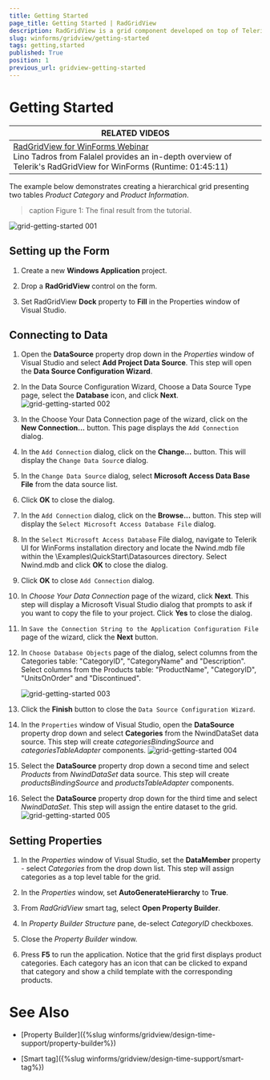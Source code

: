 ```yaml
---
title: Getting Started
page_title: Getting Started | RadGridView
description: RadGridView is a grid component developed on top of Telerik Presentation Framework which provides a combination of performance, extensibility, customizability, and ease of use.
slug: winforms/gridview/getting-started
tags: getting,started
published: True
position: 1
previous_url: gridview-getting-started
---
```


# Getting Started

| RELATED VIDEOS |  
| ------ |
|[RadGridView for WinForms Webinar](http://tv.telerik.com/watch/winforms/webinar/radgridview-for-winforms-webinar)<br>Lino Tadros from Falalel provides an in-depth overview of Telerik's RadGridView for WinForms (Runtime: 01:45:11)|

The example below demonstrates creating a hierarchical grid presenting two tables *Product Category* and *Product Information*.

>caption Figure 1: The final result from the tutorial.

![grid-getting-started 001](images/grid-getting-started001.png)

## Setting up the Form 

1. Create a new __Windows Application__ project.
            
1. Drop a __RadGridView__ control on the form.

1. Set RadGridView __Dock__ property to __Fill__ in the Properties window of Visual Studio.

## Connecting to Data

1. Open the __DataSource__ property drop down in the *Properties* window of Visual Studio and select __Add Project Data Source__. This step will open the __Data Source Configuration Wizard__.

1. In the Data Source Configuration Wizard, Choose a Data Source Type page, select the __Database__ icon, and click __Next__.
![grid-getting-started 002](images/grid-getting-started002.png)

1. In the Choose Your Data Connection page of the wizard, click on the __New Connection...__ button. This page displays the `Add Connection` dialog.

1. In the `Add Connection` dialog, click on the __Change...__ button. This will display the `Change Data Sourc`e dialog.

1. In the `Change Data Source` dialog, select __Microsoft Access Data Base File__ from the data source list.

1. Click __OK__ to close the dialog.

1. In the `Add Connection` dialog, click on the __Browse...__ button. This step will display the `Select Microsoft Access Database File` dialog.

1. In the `Select Microsoft Access Database` File dialog, navigate to Telerik UI for WinForms installation directory and locate the Nwind.mdb file within the \Examples\QuickStart\Datasources directory. Select Nwind.mdb and click __OK__ to close the dialog.

1. Click __OK__ to close `Add Connection` dialog.

1. In *Choose Your Data Connection* page of the wizard, click __Next__. This step will display a Microsoft Visual Studio dialog that prompts to ask if you want to copy the file to your project. Click __Yes__ to close the dialog.

1. In `Save the Connection String to the Application Configuration File` page of the wizard, click the __Next__ button.

1. In `Choose Database Objects` page of the dialog, select columns from the Categories table: "CategoryID", "CategoryName" and "Description". Select columns from the Products table: "ProductName", "CategoryID", "UnitsOnOrder" and "Discontinued".

    ![grid-getting-started 003](images/grid-getting-started003.png)

1. Click the __Finish__ button to close the `Data Source Configuration Wizard`.

1. In the `Properties` window of Visual Studio, open the __DataSource__ property drop down and select __Categories__ from the NwindDataSet data source. This step will create *categoriesBindingSource* and *categoriesTableAdapter* components.
![grid-getting-started 004](images/grid-getting-started004.png)

1. Select the __DataSource__ property drop down a second time and select *Products* from *NwindDataSet* data source. This step will create *productsBindingSource* and *productsTableAdapter* components.

1. Select the __DataSource__ property drop down for the third time and select *NwindDataSet*. This step will assign the entire dataset to the grid.
    ![grid-getting-started 005](images/grid-getting-started005.png)

## Setting Properties

1. In the *Properties* window of Visual Studio, set the __DataMember__ property - select *Categories* from the drop down list. This step will assign categories as a top level table for the grid.

1. In the *Properties* window, set __AutoGenerateHierarchy__ to __True__.

1. From *RadGridView* smart tag, select __Open Property Builder__.

1. In *Property Builder Structure* pane, de-select *CategoryID* checkboxes.

1. Close the *Property Builder* window.

1. Press __F5__ to run the application. Notice that the grid first displays product categories. Each category has an icon that can be clicked to expand that category and show a child template with the corresponding products.
            
# See Also

* [Property Builder]({%slug winforms/gridview/design-time-support/property-builder%})

* [Smart tag]({%slug winforms/gridview/design-time-support/smart-tag%})

